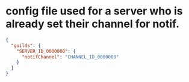 # config file used for a server who is already set their channel for notif.
```json
{
  "guilds": {
    "SERVER_ID_0000000": {
      "notifChannel": "CHANNEL_ID_0000000"
    }
  }
}
```
